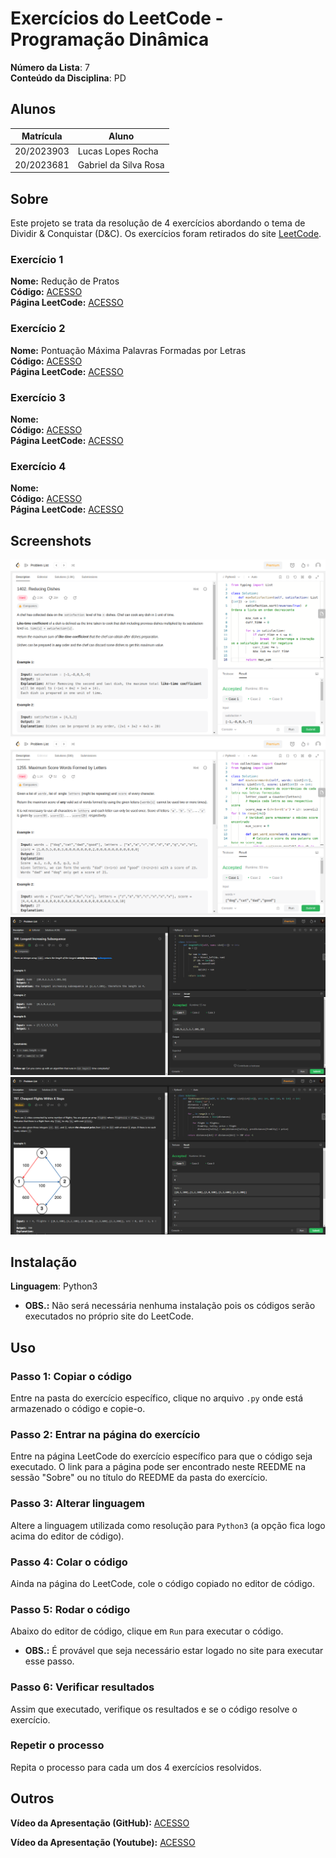 # Exercícios do LeetCode - Programação Dinâmica

**Número da Lista**: 7<br>
**Conteúdo da Disciplina**: PD<br>

## Alunos
|Matrícula | Aluno |
| -- | -- |
| 20/2023903  | Lucas Lopes Rocha |
| 20/2023681  | Gabriel da Silva Rosa |

## Sobre 
Este projeto se trata da resolução de 4 exercícios abordando o tema de Dividir & Conquistar (D&C). Os exercícios foram retirados do site [LeetCode](https://leetcode.com/tag/dynamic-programming/).

### Exercício 1
**Nome:** Redução de Pratos<br>
**Código:** [ACESSO](exercicios/reducaoDePratos/)<br>
**Página LeetCode:** [ACESSO](https://leetcode.com/problems/reducing-dishes/)<br>

### Exercício 2
**Nome:** Pontuação Máxima Palavras Formadas por Letras<br>
**Código:** [ACESSO](exercicios/pontuacaoMax/)<br>
**Página LeetCode:** [ACESSO](https://leetcode.com/problems/maximum-score-words-formed-by-letters/)<br>

### Exercício 3
**Nome:** <br>
**Código:** [ACESSO](exercicios/)<br>
**Página LeetCode:** [ACESSO]()<br>

### Exercício 4
**Nome:** <br>
**Código:** [ACESSO](exercicios/)<br>
**Página LeetCode:** [ACESSO]()<br>


## Screenshots

![Exercicio1](assets/ex1.png)
![Exercicio2](assets/ex2.png)
![Exercicio3](assets/ex3.png)
![Exercicio4](assets/ex4.png)


## Instalação 
**Linguagem**: Python3<br>
- **OBS.:** Não será necessária nenhuma instalação pois os códigos serão executados no próprio site do LeetCode.

## Uso 

### Passo 1: Copiar o código
Entre na pasta do exercício específico, clique no arquivo `.py` onde está armazenado o código e copie-o.

### Passo 2: Entrar na página do exercício
Entre na página LeetCode do exercício específico para que o código seja executado. O link para a página pode ser encontrado neste REEDME na sessão "Sobre" ou no título do REEDME da pasta do exercício.

### Passo 3: Alterar linguagem
Altere a linguagem utilizada como resolução para `Python3` (a opção fica logo acima do editor de código).

### Passo 4: Colar o código
Ainda na página do LeetCode, cole o código copiado no editor de código.

### Passo 5: Rodar o código
Abaixo do editor de código, clique em `Run` para executar o código.
- **OBS.:** É provável que seja necessário estar logado no site para executar esse passo.

### Passo 6: Verificar resultados
Assim que executado, verifique os resultados e se o código resolve o exercício.

### Repetir o processo
Repita o processo para cada um dos 4 exercícios resolvidos.

## Outros

**Vídeo da Apresentação (GitHub):** [ACESSO](videoApresentacao.mp4)

**Vídeo da Apresentação (Youtube):** [ACESSO]()